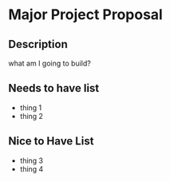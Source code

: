 # Major Project Proposal

## Description
what am I going to build?

## Needs to have list
- thing 1
- thing 2

## Nice to Have List
- thing 3
- thing 4
